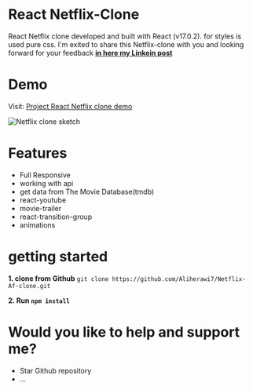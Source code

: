 # React Netflix-Clone   
 React Netflix clone developed and built with React (v17.0.2). for styles is used pure css.
 I'm exited to share this Netflix-clone with you and looking forward for your feedback [**in here my Linkein post**](https://www.linkedin.com/posts/ali.herawi)

 # Demo
 Visit: [Project React Netflix clone demo](https://netflix-clone-af.netlify.app/)

![Netflix clone sketch](src/assets/netflix-clone-sketch.png)

# Features
* Full Responsive
* working with api
* get data from The Movie Database(tmdb)
* react-youtube
* movie-trailer
* react-transition-group
* animations

# getting started

**1. clone from Github**
 `git clone https://github.com/Aliherawi7/Netflix-Af-clone.git`

**2. Run `npm install`**

# Would you like to help and support me?
* Star Github repository
* ...

